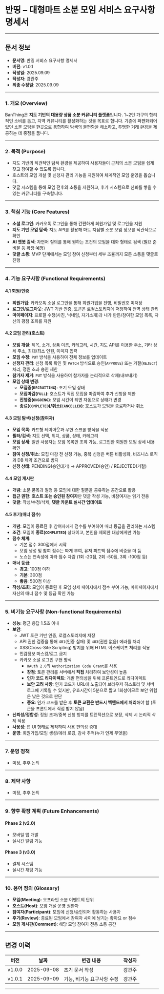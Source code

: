 # 반띵 – 대형마트 소분 모임 서비스 요구사항 명세서

---

## 문서 정보
- **문서명**: 반띵 서비스 요구사항 명세서
- **버전**: v1.0.1
- **작성일**: 2025.09.09
- **작성자**: 강관주
- **최종 수정일**: 2025.09.09

---

### 1. 개요 (Overview)

BanThing은 **지도 기반의 대용량 상품 소분 커뮤니티 플랫폼**입니다. 1~2인 가구의 합리적인 소비를 돕고, 지역 커뮤니티를 활성화하는 것을 목표로 합니다. 기존에 파편화되어 있던 소분 모임을 한곳으로 통합하여 탐색의 불편함을 해소하고, 투명한 거래 환경을 제공하는 데 중점을 둡니다.

---

### 2. 목적 (Purpose)

* 지도 기반의 직관적인 탐색 환경을 제공하여 사용자들이 근처의 소분 모임을 쉽게 찾고 참여할 수 있도록 합니다.
* 호스트의 모임 개설 및 신청자 관리 기능을 지원하여 체계적인 모임 운영을 돕습니다.
* 댓글 시스템을 통해 모임 전후의 소통을 지원하고, 후기 시스템으로 신뢰를 쌓을 수 있는 커뮤니티를 구축합니다.

---

### 3. 핵심 기능 (Core Features)

* **소셜 로그인**: 카카오톡 로그인을 통해 간편하게 회원가입 및 로그인을 지원
* **지도 기반 모임 탐색**: 지도 API를 활용해 마트 지점별 소분 모임 정보를 직관적으로 확인
* **AI 챗봇 검색**: 자연어 질의를 통해 원하는 조건의 모임을 대화 형태로 검색 (필요 준비물 등 확장 예정)
* **댓글 소통**: MVP 단계에서는 모임 참여 신청부터 세부 조율까지 모든 소통을 댓글로 진행

---

### 4. 기능 요구사항 (Functional Requirements)

#### 4.1 회원/인증

* **회원가입**: 카카오톡 소셜 로그인을 통해 회원가입을 진행, 비밀번호 미저장
* **로그인/로그아웃**: JWT 기반 인증, 토큰은 로컬스토리지에 저장하여 전역 상태 관리
* **마이페이지**: 프로필 수정(사진, 닉네임, 자기소개)과 내가 만든/참여한 모임 목록, 자신의 평점 조회를 지원

#### 4.2 모임 관리(호스트)

* **모임 개설**: 제목, 소개, 상품 이름, 카테고리, 시간, 지도 API를 이용한 주소, 기타 상세 주소, 최대/최소 인원, 이미지 입력
* **모임 수정**: `PUT` 방식을 사용하여 전체 정보를 업데이트
* **신청자 관리**: 신청 목록 확인 및 `PATCH` 방식으로 승인(`APPROVE`) 또는 거절(`REJECT`) 처리, 정원 초과 승인 제한
* **참가자 제거**: `PUT` 방식을 사용하여 참가자를 논리적으로 삭제(내보내기)
* **모임 상태 변경**:
    * **모집중(`RECRUITING`)**: 초기 모임 상태
    * **모집마감(`FULL`)**: 호스트가 직접 모집을 마감하여 추가 신청을 제한
    * **진행중(`ONGOING`)**: 모임 시간이 되면 자동으로 상태가 변경
    * **종료(`COMPLETED`)/취소(`CANCELLED`)**: 호스트가 모임을 종료하거나 취소

#### 4.3 모임 탐색/신청(참여자)

* **모임 목록**: 카드형 레이아웃과 무한 스크롤 방식을 적용
* **필터/검색**: 지도 선택, 위치, 상품, 상태, 카테고리
* **모임 상세**: 일반 사용자는 모임 목록만 조회 가능, 로그인한 회원만 모임 상세 내용 확인
* **참여 신청/취소**: 모집 마감 전 신청 가능, 중복 신청은 버튼 비활성화, 비즈니스 로직과 DB 제약 조건으로 방지
* **신청 상태**: PENDING(승인대기) → APPROVED(승인) / REJECTED(거절)

#### 4.4 모임 게시판

* **개념**: 소분 품목과 일정 등 모임에 대한 질문을 공유하는 공간으로 활용
* **접근 권한**: **호스트 또는 승인된 참여자**만 댓글 작성 가능, 비참여자는 읽기 전용
* **댓글**: 작성/수정/삭제, **댓글 카운트 실시간 업데이트**

#### 4.5 후기(매너 점수)

* **개념**: 모임이 종료된 후 참여자에게 점수를 부여하여 매너 등급을 관리하는 시스템
* **조건**: 모임이 **종료(`COMPLETED`)** 상태이고, 본인을 제외한 대상에게만 가능
* **점수 체계**:
  * 기본 점수 300점에서 시작
  * 모임 생성 및 참여 점수는 짜게 부여, 유저 피드백 점수에 비중을 더 둠
  * 노쇼는 연속성에 따라 점수 차감 (1회 -20점, 2회 -50점, 3회 -100점 등)
* **매너 등급**:
  * **경고**: 100점 이하
  * **기본**: 300점
  * **좋음**: 500점 이상
* **작성/조회**: 모임이 종료된 후 모임 상세 페이지에서 점수 부여 가능, 마이페이지에서 자신의 매너 점수 및 등급 확인 가능


---

### 5. 비기능 요구사항 (Non-functional Requirements)

* **성능**: 평균 응답 1.5초 이내
* **보안**:
  * JWT 토큰 기반 인증, 로컬스토리지에 저장
  * API 권한 검증을 통해 `401`(인증 실패) 및 `403`(권한 없음) 에러를 처리
  * XSS(Cross-Site Scripting) 방지를 위해 HTML 이스케이프 처리를 적용
  * 민감정보 마스킹/로그 금지
  * 카카오 소셜 로그인 구현 방식
    * `OAuth 2.0`의 `Authorization Code Grant`를 사용
    * **장점**: 토큰 관리를 서버에서 **직접** 처리하여 보안성이 높음
    * **인가 코드 리다이렉트**: 개발 편의성을 위해 프론트엔드로 리다이렉트
    * **보안 고려 사항**: 인가 코드가 URL에 노출되어 브라우저 히스토리 및 서버 로그에 기록될 수 있지만, 유효시간이 5분으로 짧고 1회성이므로 보안 위험은 낮은 것으로 판단
    * **중요**: 인가 코드를 받은 후 **토큰 교환은 반드시 백엔드에서 처리**해야 함 (토큰을 프론트에서 직접 받지 않음)
* **신뢰성/정합성**: 정원 초과/중복 신청 방지를 트랜잭션으로 보장, 삭제 시 논리적 삭제 적용
* **사용성**: 앱 UI 형태로 제작하여 사용 편의성 증대
* **운영**: 회원가입/모임 생성/에러 로깅, 감사 추적(누가 언제 무엇을)

---

### **7. 운영 정책**
* 미정, 추후 논의

---

### **8. 제약 사항**
* 미정, 추후 논의

---

### **9. 향후 확장 계획 (Future Enhancements)**

#### **Phase 2 (v2.0)**

* 모바일 앱 개발
* 실시간 알림 기능

#### **Phase 3 (v3.0)**

* 결제 시스템
* 실시간 채팅 기능

---

### **10. 용어 정의 (Glossary)**

* **모임(Meeting)**: 오프라인 소분 이벤트의 단위
* **호스트(Host)**: 모임 개설·운영 권한자
* **참여자(Participant)**: 모임에 신청/승인되어 활동하는 사용자
* **후기(Review)**: 종료된 모임에서 참여자 사이에 남기는 좋아요 or 점수
* **모임 게시판(Comment)**: 해당 모임 참여자 전용 소통 공간

---

## 변경 이력

| 버전     | 날짜         | 변경 내용           | 작성자 |
|--------|------------|-----------------|-----|
| v1.0.0 | 2025-09-08 | 초기 문서 작성        | 강관주 |
| v1.0.1 | 2025-09-09 | 기능, 비기능 요구사항 수정 | 강관주 |


---